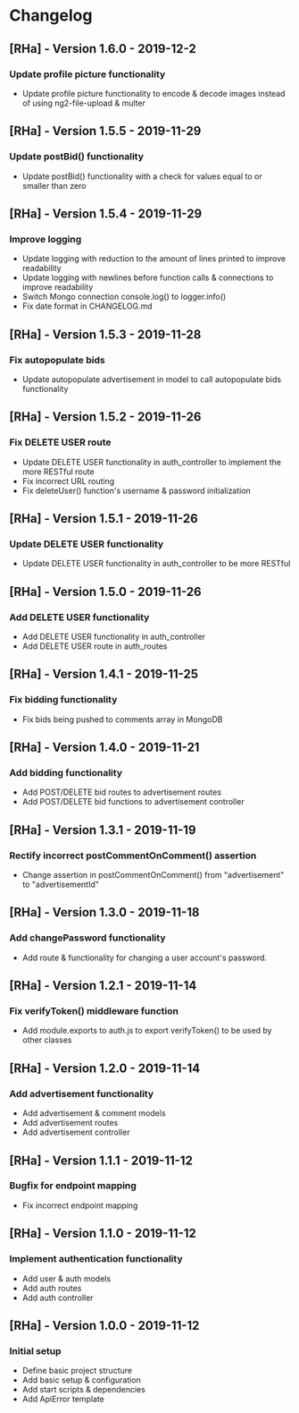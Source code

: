 # Changelog

## [RHa] - Version 1.6.0 - 2019-12-2
### Update profile picture functionality
* Update profile picture functionality to encode & decode images instead of using ng2-file-upload & multer
 
## [RHa] - Version 1.5.5 - 2019-11-29
### Update postBid() functionality
* Update postBid() functionality with a check for values equal to or smaller than zero

## [RHa] - Version 1.5.4 - 2019-11-29
### Improve logging
* Update logging with reduction to the amount of lines printed to improve readability
* Update logging with newlines before function calls & connections to improve readability
* Switch Mongo connection console.log() to logger.info()
* Fix date format in CHANGELOG.md

## [RHa] - Version 1.5.3 - 2019-11-28
### Fix autopopulate bids
* Update autopopulate advertisement in model to call autopopulate bids functionality

## [RHa] - Version 1.5.2 - 2019-11-26
### Fix DELETE USER route
* Update DELETE USER functionality in auth_controller to implement the more RESTful route
* Fix incorrect URL routing
* Fix deleteUser() function's username & password initialization

## [RHa] - Version 1.5.1 - 2019-11-26
### Update DELETE USER functionality
* Update DELETE USER functionality in auth_controller to be more RESTful

## [RHa] - Version 1.5.0 - 2019-11-26
### Add DELETE USER functionality
* Add DELETE USER functionality in auth_controller
* Add DELETE USER route in auth_routes

## [RHa] - Version 1.4.1 - 2019-11-25
### Fix bidding functionality
* Fix bids being pushed to comments array in MongoDB

## [RHa] - Version 1.4.0 - 2019-11-21
### Add bidding functionality
* Add POST/DELETE bid routes to advertisement routes
* Add POST/DELETE bid functions to advertisement controller

## [RHa] - Version 1.3.1 - 2019-11-19
### Rectify incorrect postCommentOnComment() assertion
* Change assertion in postCommentOnComment() from "advertisement" to "advertisementId"

## [RHa] - Version 1.3.0 - 2019-11-18
### Add changePassword functionality
* Add route & functionality for changing a user account's password.

## [RHa] - Version 1.2.1 - 2019-11-14
### Fix verifyToken() middleware function
* Add module.exports to auth.js to export verifyToken() to be used by other classes

## [RHa] - Version 1.2.0 - 2019-11-14
### Add advertisement functionality
* Add advertisement & comment models
* Add advertisement routes
* Add advertisement controller

## [RHa] - Version 1.1.1 - 2019-11-12
### Bugfix for endpoint mapping
* Fix incorrect endpoint mapping

## [RHa] - Version 1.1.0 - 2019-11-12
### Implement authentication functionality
* Add user & auth models
* Add auth routes
* Add auth controller

## [RHa] - Version 1.0.0 - 2019-11-12
### Initial setup
* Define basic project structure
* Add basic setup & configuration
* Add start scripts & dependencies
* Add ApiError template
